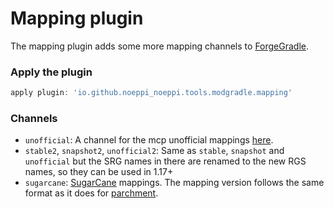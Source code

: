 # Mapping plugin

The mapping plugin adds some more mapping channels to [ForgeGradle](https://github.com/MinecraftForge/ForgeGradle).

### Apply the plugin

```groovy
apply plugin: 'io.github.noeppi_noeppi.tools.modgradle.mapping'
```

### Channels

  * `unofficial`: A channel for the mcp unofficial mappings [here](https://github.com/noeppi-noeppi/MappingUtilities/tree/master/mcp_unofficial).
  * `stable2`, `snapshot2`, `unofficial2`: Same as `stable`, `snapshot` and `unofficial` but the SRG names in there are renamed to the new RGS names, so they can be used in 1.17+
  * `sugarcane`: [SugarCane](https://github.com/noeppi-noeppi/SugarCane) mappings. The mapping version follows the same format as it does for [parchment](https://github.com/ParchmentMC/Librarian/blob/dev/docs/FORGEGRADLE.md).